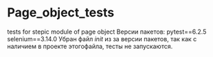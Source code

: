 # Page_object_tests
tests for stepic module of page object
Версии пакетов:
pytest==6.2.5
selenium==3.14.0
Убран файл _init_ из за версии пакетов, так как с наличием в проекте этогофайла, тесты не запускаются.
